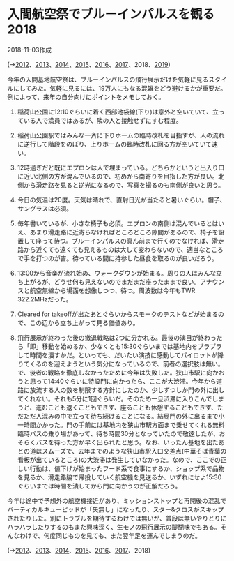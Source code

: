 # 入間航空祭でブルーインパルスを観る2018

2018-11-03作成

(→[2012](20121104.md)、[2013](20131103.md)、[2014](20141103.md)、[2015](20151108.md)、[2016](20161106.md)、[2017](20171105.md)、2018、[2019](20191104.md))

今年の入間基地航空祭は、ブルーインパルスの飛行展示だけを気軽に見るスタイルにしてみた。気軽に見るには、19万人にもなる混雑をどう避けるかが重要だ。例によって、来年の自分向けにポイントをメモしておく。

1. 稲荷山公園に12:10ぐらいに着く西部池袋線(下り)は意外と空いていて、立っている人で満員ではあるが、隣の人と接触せずにすむ程度。

1. 稲荷山公園駅ではみんな一斉に下りホームの臨時改札を目指すが、人の流れに逆行して階段をのぼり、上りホームの臨時改札に回る方が空いていて速い。

1. 12時過ぎだと既にエプロンは人で埋まっている。どちらかというと出入り口に近い北側の方が混んでいるので、初めから南寄りを目指した方が良い。北側から滑走路を見ると逆光になるので、写真を撮るのも南側が良いと思う。

1. 今日の気温は20度。天気は晴れで、直射日光が当たると暑いぐらい。帽子、サングラスは必須。

1. 毎年書いているが、小さな椅子も必須。エプロンの南側は混んでいるとはいえ、あまり滑走路に近寄らなければところどころ隙間があるので、椅子を設置して座って待つ。ブルーインパルスの真ん前まで行くのでなければ、滑走路から近くても遠くても見えるものは大して変わらないので、適当なところで手を打つのが吉。待っている間に持参した昼食を取るのが良いだろう。

1. 13:00から音楽が流れ始め、ウォークダウンが始まる。周りの人はみんな立ち上がるが、どうせ何も見えないのでまだまだ座ったままで良い。アナウンスと航空無線から場面を想像しつつ、待つ。周波数は今年もTWR 322.2MHzだった。

1. Cleared for takeoffが出たあとぐらいからスモークのテストなどが始まるので、この辺から立ち上がって見る価値あり。

1. 飛行展示が終わった後の撤退戦略は2つに分かれる。最後の演目が終わったら「即」移動を始めるか、少なくとも15:30ぐらいまでは基地内をブラブラして時間を潰すかだ。といっても、だいたい演技に感動してパイロットが降りてくるのを迎えようという気分になっているので、前者の選択肢は無い。で、後者の戦略を徹底しなかったために今年は失敗した。狭山市駅に向かおうと思って14:40ぐらいに特設門に向かったら、ここが大渋滞。今年から道路に放流する人の数を制限する方針にしたのか、少しずつしか門の外に出してくれない。それも5分に1回ぐらいだ。そのため一旦渋滞に入りこんでしまうと、進むことも退くこともできず、座ることも休憩することもできず、ただただ人混みの中で立って待ち続けることになる。結局門の外に出るまで小一時間かかった。門の手前には基地内を狭山市駅方面まで乗せてくれる無料臨時バスの乗り場があって、待ち時間30分となっていたので敬遠したが、おそらくバスを待った方が早く出られたと思う。なお、いったん基地を出たあとの道はスムーズで、去年までのような狭山市駅入口交差点(中華そば青葉の看板が出ているところ)の大渋滞は発生していなかった。なので、ここでの正しい行動は、値下げが始まったフード系で食事にするか、ショップ系で品物を見るか、滑走路脇で帰投していく航空機を見送るか、いずれにせよ15:30ぐらいまでは時間を潰してから門に向かうのが正解だろう。

今年は途中で予想外の航空機接近があり、ミッションストップと再開後の混乱でバーティカルキューピッドが「矢無し」になったり、スター&クロスがスキップされたりした。別にトラブルを期待するわけでは無いが、普段は無いやりとりにハラハラしたりするのもまた興味深く、生モノの飛行展示の醍醐味でもある。そんなわけで、何度同じものを見ても、また翌年足を運んでしまうのだ。

(→[2012](20121104.md)、[2013](20131103.md)、[2014](20141103.md)、[2015](20151108.md)、[2016](20161106.md)、[2017](20171105.md)、2018)
